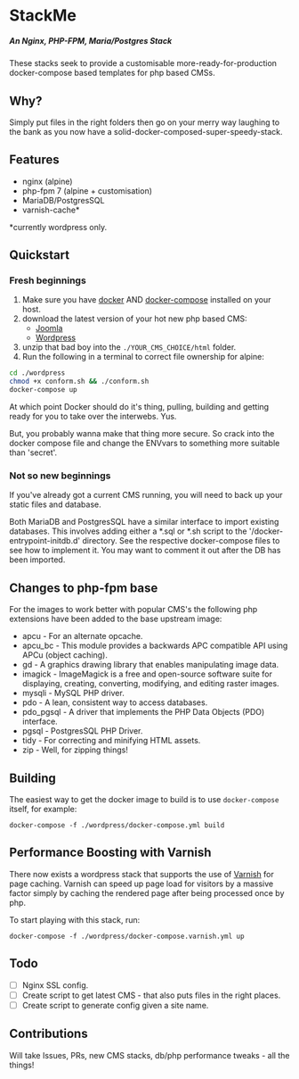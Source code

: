 # StackMe

##### An Nginx, PHP-FPM, Maria/Postgres Stack

These stacks seek to provide a customisable more-ready-for-production 
docker-compose based templates for php based CMSs.

## Why?
Simply put files in the right folders then go on your merry way laughing to the
bank as you now have a solid-docker-composed-super-speedy-stack.

## Features

* nginx (alpine)
* php-fpm 7 (alpine + customisation)
* MariaDB/PostgresSQL
* varnish-cache*

*currently wordpress only.

## Quickstart
### Fresh beginnings

1. Make sure you have [docker][docker] AND [docker-compose][docker-compose] installed on your host.
2. download the latest version of your hot new php based CMS:
    * [Joomla](https://downloads.joomla.org/)
    * [Wordpress](https://wordpress.org/download/)
3. unzip that bad boy into the `./YOUR_CMS_CHOICE/html` folder.
4. Run the following in a terminal to correct file ownership for alpine:

```sh
cd ./wordpress
chmod +x conform.sh && ./conform.sh
docker-compose up
```

At which point Docker should do it's thing, pulling, building and getting ready
for you to take over the interwebs. Yus.

But, you probably wanna make that thing more secure. So crack into the docker
compose file and change the ENVvars to something more suitable than 'secret'.

### Not so new beginnings

If you've already got a current CMS running, you will need to back up your 
static files and database.

Both MariaDB and PostgresSQL have a similar interface to import existing
databases. This involves adding either a *.sql or *.sh script to the 
'/docker-entrypoint-initdb.d' directory. See the respective docker-compose files
to see how to implement it. You may want to comment it out after the DB has been
imported.

## Changes to php-fpm base
For the images to work better with popular CMS's the following php extensions 
have been added to the base upstream image:

* apcu - For an alternate opcache.
* apcu_bc - This module provides a backwards APC compatible API using APCu (object caching).
* gd - A graphics drawing library that enables manipulating image data.
* imagick - ImageMagick is a free and open-source software suite for displaying, creating, converting, modifying, and editing raster images.
* mysqli - MySQL PHP driver.
* pdo - A lean, consistent way to access databases.
* pdo_pgsql - A driver that implements the PHP Data Objects (PDO) interface.
* pgsql - PostgresSQL PHP Driver.
* tidy - For correcting and minifying HTML assets.
* zip - Well, for zipping things!

## Building

The easiest way to get the docker image to build is to use `docker-compose` itself, for example:

```shell
docker-compose -f ./wordpress/docker-compose.yml build
```

## Performance Boosting with Varnish
There now exists a wordpress stack that supports the use of [Varnish][varnish] for page caching. 
Varnish can speed up page load for visitors by a massive factor simply by caching the rendered page 
after being processed once by php.

To start playing with this stack, run:

```shell
docker-compose -f ./wordpress/docker-compose.varnish.yml up
```

## Todo

- [ ] Nginx SSL config.
- [ ] Create script to get latest CMS - that also puts files in the right places.
- [ ] Create script to generate config given a site name.

## Contributions
Will take Issues, PRs, new CMS stacks, db/php performance tweaks - all the things!



[docker]: https://www.docker.com
[docker-compose]: https://docs.docker.com/compose/install/
[varnish]: https://varnish-cache.org/